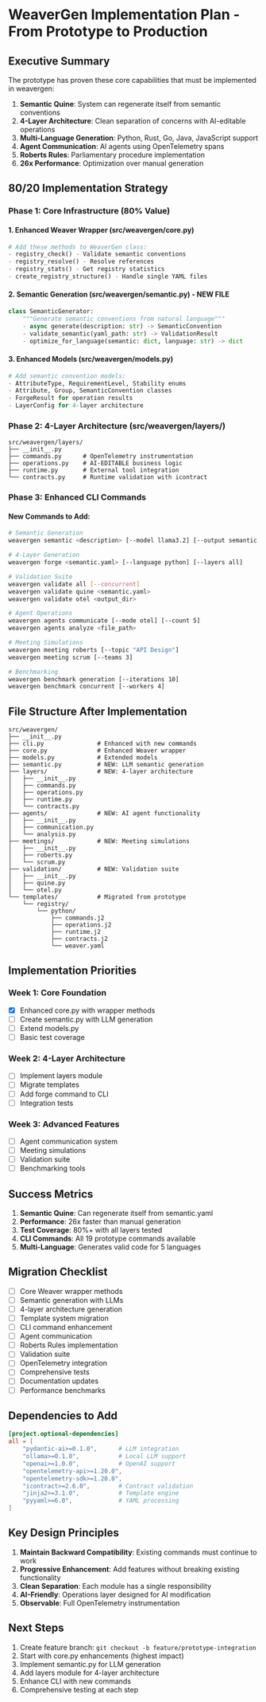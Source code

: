 # WeaverGen Implementation Plan - From Prototype to Production

## Executive Summary

The prototype has proven these core capabilities that must be implemented in weavergen:

1. **Semantic Quine**: System can regenerate itself from semantic conventions
2. **4-Layer Architecture**: Clean separation of concerns with AI-editable operations
3. **Multi-Language Generation**: Python, Rust, Go, Java, JavaScript support
4. **Agent Communication**: AI agents using OpenTelemetry spans
5. **Roberts Rules**: Parliamentary procedure implementation
6. **26x Performance**: Optimization over manual generation

## 80/20 Implementation Strategy

### Phase 1: Core Infrastructure (80% Value)

#### 1. Enhanced Weaver Wrapper (src/weavergen/core.py)
```python
# Add these methods to WeaverGen class:
- registry_check() - Validate semantic conventions
- registry_resolve() - Resolve references
- registry_stats() - Get registry statistics  
- create_registry_structure() - Handle single YAML files
```

#### 2. Semantic Generation (src/weavergen/semantic.py) - NEW FILE
```python
class SemanticGenerator:
    """Generate semantic conventions from natural language"""
    - async generate(description: str) -> SemanticConvention
    - validate_semantic(yaml_path: str) -> ValidationResult
    - optimize_for_language(semantic: dict, language: str) -> dict
```

#### 3. Enhanced Models (src/weavergen/models.py)
```python
# Add semantic convention models:
- AttributeType, RequirementLevel, Stability enums
- Attribute, Group, SemanticConvention classes
- ForgeResult for operation results
- LayerConfig for 4-layer architecture
```

### Phase 2: 4-Layer Architecture (src/weavergen/layers/)

```
src/weavergen/layers/
├── __init__.py
├── commands.py      # OpenTelemetry instrumentation
├── operations.py    # AI-EDITABLE business logic
├── runtime.py       # External tool integration
└── contracts.py     # Runtime validation with icontract
```

### Phase 3: Enhanced CLI Commands

#### New Commands to Add:
```bash
# Semantic Generation
weavergen semantic <description> [--model llama3.2] [--output semantic.yaml]

# 4-Layer Generation  
weavergen forge <semantic.yaml> [--language python] [--layers all]

# Validation Suite
weavergen validate all [--concurrent]
weavergen validate quine <semantic.yaml>
weavergen validate otel <output_dir>

# Agent Operations
weavergen agents communicate [--mode otel] [--count 5]
weavergen agents analyze <file_path>

# Meeting Simulations
weavergen meeting roberts [--topic "API Design"]
weavergen meeting scrum [--teams 3]

# Benchmarking
weavergen benchmark generation [--iterations 10]
weavergen benchmark concurrent [--workers 4]
```

## File Structure After Implementation

```
src/weavergen/
├── __init__.py
├── cli.py               # Enhanced with new commands
├── core.py              # Enhanced Weaver wrapper
├── models.py            # Extended models
├── semantic.py          # NEW: LLM semantic generation
├── layers/              # NEW: 4-layer architecture
│   ├── __init__.py
│   ├── commands.py
│   ├── operations.py
│   ├── runtime.py
│   └── contracts.py
├── agents/              # NEW: AI agent functionality
│   ├── __init__.py
│   ├── communication.py
│   └── analysis.py
├── meetings/            # NEW: Meeting simulations
│   ├── __init__.py
│   ├── roberts.py
│   └── scrum.py
├── validation/          # NEW: Validation suite
│   ├── __init__.py
│   ├── quine.py
│   └── otel.py
└── templates/           # Migrated from prototype
    └── registry/
        └── python/
            ├── commands.j2
            ├── operations.j2
            ├── runtime.j2
            ├── contracts.j2
            └── weaver.yaml
```

## Implementation Priorities

### Week 1: Core Foundation
- [x] Enhanced core.py with wrapper methods
- [ ] Create semantic.py with LLM generation
- [ ] Extend models.py
- [ ] Basic test coverage

### Week 2: 4-Layer Architecture  
- [ ] Implement layers module
- [ ] Migrate templates
- [ ] Add forge command to CLI
- [ ] Integration tests

### Week 3: Advanced Features
- [ ] Agent communication system
- [ ] Meeting simulations
- [ ] Validation suite
- [ ] Benchmarking tools

## Success Metrics

1. **Semantic Quine**: Can regenerate itself from semantic.yaml
2. **Performance**: 26x faster than manual generation
3. **Test Coverage**: 80%+ with all layers tested
4. **CLI Commands**: All 19 prototype commands available
5. **Multi-Language**: Generates valid code for 5 languages

## Migration Checklist

- [ ] Core Weaver wrapper methods
- [ ] Semantic generation with LLMs
- [ ] 4-layer architecture generation
- [ ] Template system migration
- [ ] CLI command enhancement
- [ ] Agent communication
- [ ] Roberts Rules implementation
- [ ] Validation suite
- [ ] OpenTelemetry integration
- [ ] Comprehensive tests
- [ ] Documentation updates
- [ ] Performance benchmarks

## Dependencies to Add

```toml
[project.optional-dependencies]
all = [
    "pydantic-ai>=0.1.0",      # LLM integration
    "ollama>=0.1.0",           # Local LLM support
    "openai>=1.0.0",           # OpenAI support
    "opentelemetry-api>=1.20.0",
    "opentelemetry-sdk>=1.20.0",
    "icontract>=2.6.0",        # Contract validation
    "jinja2>=3.1.0",           # Template engine
    "pyyaml>=6.0",             # YAML processing
]
```

## Key Design Principles

1. **Maintain Backward Compatibility**: Existing commands must continue to work
2. **Progressive Enhancement**: Add features without breaking existing functionality
3. **Clean Separation**: Each module has a single responsibility
4. **AI-Friendly**: Operations layer designed for AI modification
5. **Observable**: Full OpenTelemetry instrumentation

## Next Steps

1. Create feature branch: `git checkout -b feature/prototype-integration`
2. Start with core.py enhancements (highest impact)
3. Implement semantic.py for LLM generation
4. Add layers module for 4-layer architecture
5. Enhance CLI with new commands
6. Comprehensive testing at each step
